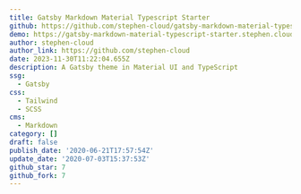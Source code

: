 ```yaml
---
title: Gatsby Markdown Material Typescript Starter
github: https://github.com/stephen-cloud/gatsby-markdown-material-typescript-starter
demo: https://gatsby-markdown-material-typescript-starter.stephen.cloud/
author: stephen-cloud
author_link: https://github.com/stephen-cloud
date: 2023-11-30T11:22:04.655Z
description: A Gatsby theme in Material UI and TypeScript
ssg:
  - Gatsby
css:
  - Tailwind
  - SCSS
cms:
  - Markdown
category: []
draft: false
publish_date: '2020-06-21T17:57:54Z'
update_date: '2020-07-03T15:37:53Z'
github_star: 7
github_fork: 7
---
```

